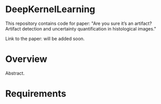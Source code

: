 # DeepKernelLearning
This repository contains code for paper: "Are you sure it’s an artifact? Artifact detection and uncertainty quantification in histological images."

Link to the paper: will be added soon.

# Overview
Abstract.

# Requirements

